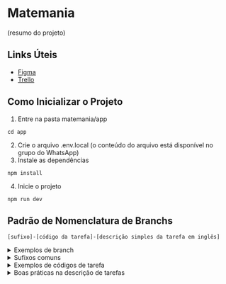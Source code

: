 # Matemania
(resumo do projeto)

## Links Úteis
- [Figma](https://www.figma.com/file/ukzVhGRwCIFgPDOCDg1O49/Prot%C3%B3tipo-MathMania?type=design&node-id=0-1&mode=design&t=zmaJWGOxGNcU5pUh-0)
- [Trello](https://trello.com/invite/b/7MZqNR0A/ATTI668e541db53bc013180161742f7454d0604B2E78/matemania)

## Como Inicializar o Projeto
1. Entre na pasta matemania/app
```
cd app
```
2. Crie o arquivo .env.local (o conteúdo do arquivo está disponível no grupo do WhatsApp)
3. Instale as dependências
```
npm install
```
4. Inicie o projeto
```
npm run dev
```

## Padrão de Nomenclatura de Branchs

```
[sufixo]-[código da tarefa]-[descrição simples da tarefa em inglês]
```

<details>
  <summary>Exemplos de branch</summary>
    <ul>
      <li>feat-US2.02-concept-research</li>
      <li>feat-US6.01-share-progress</li>
      <li>test-US1.02-login</li>
      <li>fix-US7.02-content-not-added</li>
    </ul>
</details>

<details>
  <summary>Sufixos comuns</summary>
    <ul>
      <li>feat => criação de uma nova funcionalidade</li>
      <li>fix => correção de um bug no projeto</li>
      <li>config => configuração de ferramenta no projeto</li>
      <li>break => mudança significativa do funcionamento da aplicação</li>
    </ul>
</details>

<details>
  <summary>Exemplos de códigos de tarefa</summary>
    <ul>
      <li>US1.04</li>
      <li>US0.01</li>
      <li>US5.07</li>
    </ul>
</details>

<details>
  <summary>Boas práticas na descrição de tarefas</summary>
    <ul>
      <li>Tente usar poucas palavras, no máximo 5</li>
      <li>A descrição deve conter a essência da tarefa, não ações secundárias (por exemplo, se você vai criar a página inicial, não precisa descrever que vai criar um componente Header, se for o caso)</li>
      <li>Evite repetir a descrição de tarefas anteriores para diminuir confusões</li>
    </ul>
</details>
